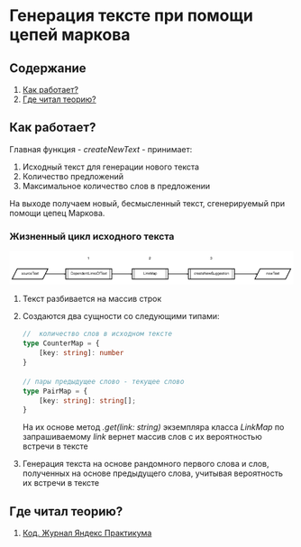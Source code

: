 # Генерация тексте при помощи цепей маркова
## Содержание
1. [Как работает?](#howItWorks)
2. [Где читал теорию?](#theory)

## <a name="howItWorks"></a> Как работает?
Главная функция - _createNewText_ - принимает:
1. Исходный текст для генерации нового текста
2. Количество предложений
3. Максимальное количество слов в предложении

На выходе получаем новый, бесмысленный текст, сгенерируемый при помощи цепец Маркова.

### Жизненный цикл исходного текста
![жизненный цикл исходного текста](./diagram.png)

1. Текст разбивается на массив строк
2. Создаются два cущности со следующими типами:
    ```ts
    //  количество слов в исходном тексте
    type CounterMap = {
        [key: string]: number
    }

    // пары предыдущее слово - текущее слово
    type PairMap = {
        [key: string]: string[];
    }
    ```

    На их основе метод  _.get(link: string)_ экземпляра класса _LinkMap_ по запрашиваемому _link_ вернет массив слов с их вероятностью встречи в тексте
3.  Генерация текста на основе рандомного первого слова и слов, 
    полученных на основе предыдущего слова, учитывая вероятность их встречи в тексте

## <a name="theory"></a> Где читал теорию?
1. [Код. Журнал Яндекс Практикума](https://thecode.media/markov-chain/)
